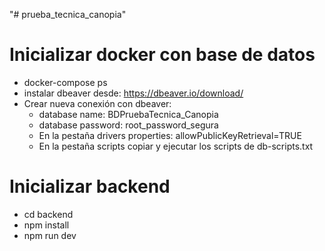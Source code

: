 "# prueba_tecnica_canopia" 
# Inicializar docker con base de datos
- docker-compose ps
- instalar dbeaver desde: https://dbeaver.io/download/
- Crear nueva conexión con dbeaver:
    - database name: BDPruebaTecnica_Canopia
    - database password: root_password_segura
    - En la pestaña drivers properties: allowPublicKeyRetrieval=TRUE
    - En la pestaña scripts copiar y ejecutar los scripts de db-scripts.txt

# Inicializar backend
- cd backend
- npm install
- npm run dev